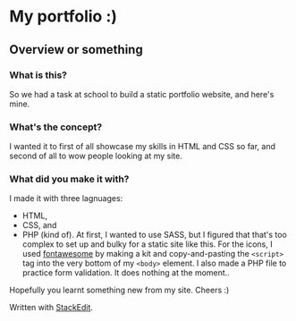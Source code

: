 # My portfolio :)
## Overview or something
### What is this?
So we had a task at school to build a static portfolio website, and here's mine.

### What's the concept?
I wanted it to first of all showcase my skills in HTML and CSS so far, and second of all to wow people looking at my site.

### What did you make it with?
I made it with three lagnuages:
- HTML,
- CSS, and
-  PHP (kind of).
At first, I wanted to use SASS, but I figured that that's too complex to set up and bulky for a static site like this. For the icons, I used [fontawesome](ttps://fontawesome.com) by making a kit and copy-and-pasting the `<script>` tag into the very bottom of my `<body>` element. I also made a PHP file to practice form validation. It does nothing at the moment..

Hopefully you learnt something new from my site. Cheers :)

Written with [StackEdit](https://stackedit.io/).
